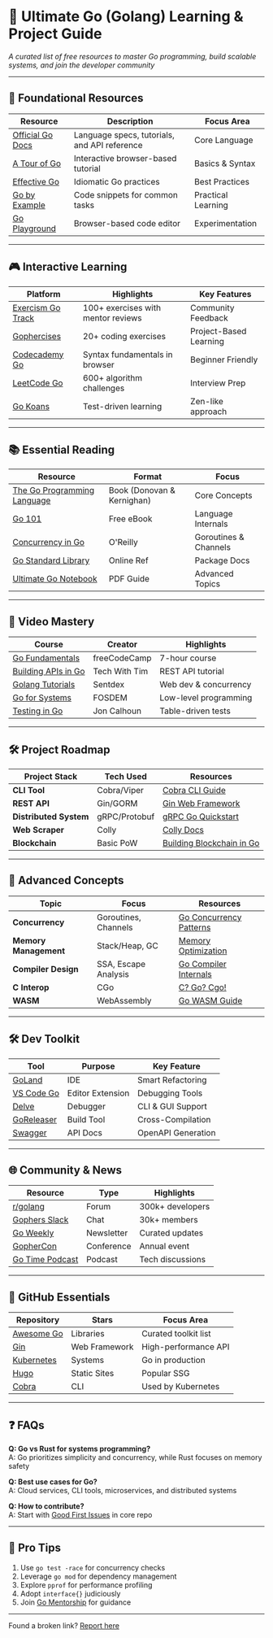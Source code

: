 # 🚀 Ultimate Go (Golang) Learning & Project Guide

_A curated list of free resources to master Go programming, build scalable systems, and join the developer community_

---

## 🌟 **Foundational Resources**
| Resource | Description | Focus Area | 
|----------|-------------|------------|
| [Official Go Docs](https://go.dev/doc/) | Language specs, tutorials, and API reference | Core Language |
| [A Tour of Go](https://go.dev/tour/) | Interactive browser-based tutorial | Basics & Syntax |
| [Effective Go](https://go.dev/doc/effective_go) | Idiomatic Go practices | Best Practices |
| [Go by Example](https://gobyexample.com/) | Code snippets for common tasks | Practical Learning |
| [Go Playground](https://go.dev/play/) | Browser-based code editor | Experimentation |

---

## 🎮 **Interactive Learning**
| Platform | Highlights | Key Features |
|----------|------------|--------------|
| [Exercism Go Track](https://exercism.org/tracks/go) | 100+ exercises with mentor reviews | Community Feedback |
| [Gophercises](https://gophercises.com/) | 20+ coding exercises | Project-Based Learning |
| [Codecademy Go](https://www.codecademy.com/learn/learn-go) | Syntax fundamentals in browser | Beginner Friendly |
| [LeetCode Go](https://leetcode.com/tag/golang/) | 600+ algorithm challenges | Interview Prep |
| [Go Koans](https://github.com/cdarwin/go-koans) | Test-driven learning | Zen-like approach |

---

## 📚 **Essential Reading**
| Resource | Format | Focus |
|----------|--------|-------|
| [The Go Programming Language](https://www.gopl.io/) | Book (Donovan & Kernighan) | Core Concepts |
| [Go 101](https://go101.org/) | Free eBook | Language Internals |
| [Concurrency in Go](https://www.oreilly.com/library/view/concurrency-in-go/9781491941294/) | O'Reilly | Goroutines & Channels |
| [Go Standard Library](https://pkg.go.dev/std) | Online Ref | Package Docs |
| [Ultimate Go Notebook](https://www.ardanlabs.com/ultimate-go-notebook/) | PDF Guide | Advanced Topics |

---

## 🎥 **Video Mastery**
| Course | Creator | Highlights |
|--------|---------|------------|
| [Go Fundamentals](https://youtu.be/yyUHQIec83I) | freeCodeCamp | 7-hour course |
| [Building APIs in Go](https://youtu.be/RLv5W5M4GtM) | Tech With Tim | REST API tutorial |
| [Golang Tutorials](https://youtube.com/playlist?list=PLQVvvaa0QuDeF3hP0wQoSxpkqgRcgxMqX) | Sentdex | Web dev & concurrency |
| [Go for Systems](https://youtu.be/8uiZC0l4Ajw) | FOSDEM | Low-level programming |
| [Testing in Go](https://youtu.be/Ey6L2qA5Lq4) | Jon Calhoun | Table-driven tests |

---

## 🛠️ **Project Roadmap**
| Project Stack | Tech Used | Resources |
|---------------|-----------|-----------|
| **CLI Tool** | Cobra/Viper | [Cobra CLI Guide](https://github.com/spf13/cobra) |
| **REST API** | Gin/GORM | [Gin Web Framework](https://gin-gonic.com/) |
| **Distributed System** | gRPC/Protobuf | [gRPC Go Quickstart](https://grpc.io/docs/languages/go/quickstart/) |
| **Web Scraper** | Colly | [Colly Docs](http://go-colly.org/) |
| **Blockchain** | Basic PoW | [Building Blockchain in Go](https://jeiwan.cc/tags/blockchain/) |

---

## 🧠 **Advanced Concepts**
| Topic | Focus | Resources |
|-------|-------|-----------|
| **Concurrency** | Goroutines, Channels | [Go Concurrency Patterns](https://go.dev/blog/pipelines) |
| **Memory Management** | Stack/Heap, GC | [Memory Optimization](https://go.dev/doc/gc-guide) |
| **Compiler Design** | SSA, Escape Analysis | [Go Compiler Internals](https://github.com/golang/go/wiki/Compiler) |
| **C Interop** | CGo | [C? Go? Cgo!](https://go.dev/blog/cgo) |
| **WASM** | WebAssembly | [Go WASM Guide](https://github.com/golang/go/wiki/WebAssembly) |

---

## 🛠️ **Dev Toolkit**
| Tool | Purpose | Key Feature |
|------|---------|-------------|
| [GoLand](https://www.jetbrains.com/go/) | IDE | Smart Refactoring |
| [VS Code Go](https://marketplace.visualstudio.com/items?itemName=golang.go) | Editor Extension | Debugging Tools |
| [Delve](https://github.com/go-delve/delve) | Debugger | CLI & GUI Support |
| [GoReleaser](https://goreleaser.com/) | Build Tool | Cross-Compilation |
| [Swagger](https://github.com/swaggo/swag) | API Docs | OpenAPI Generation |

---

## 🌐 **Community & News**
| Resource | Type | Highlights |
|----------|------|------------|
| [r/golang](https://reddit.com/r/golang) | Forum | 300k+ developers |
| [Gophers Slack](https://gophers.slack.com/) | Chat | 30k+ members |
| [Go Weekly](https://golangweekly.com/) | Newsletter | Curated updates |
| [GopherCon](https://www.gophercon.com/) | Conference | Annual event |
| [Go Time Podcast](https://changelog.com/gotime) | Podcast | Tech discussions |

---

## 📂 **GitHub Essentials**
| Repository | Stars | Focus Area |
|------------|-------|------------|
| [Awesome Go](https://github.com/avelino/awesome-go) | Libraries | Curated toolkit list |
| [Gin](https://github.com/gin-gonic/gin) | Web Framework | High-performance API |
| [Kubernetes](https://github.com/kubernetes/kubernetes) | Systems | Go in production |
| [Hugo](https://github.com/gohugoio/hugo) | Static Sites | Popular SSG |
| [Cobra](https://github.com/spf13/cobra) | CLI | Used by Kubernetes |

---

## ❓ **FAQs**
**Q: Go vs Rust for systems programming?**  
A: Go prioritizes simplicity and concurrency, while Rust focuses on memory safety  

**Q: Best use cases for Go?**  
A: Cloud services, CLI tools, microservices, and distributed systems  

**Q: How to contribute?**  
A: Start with [Good First Issues](https://github.com/golang/go/contribute) in core repo  

---

## 🌟 **Pro Tips**
1. Use `go test -race` for concurrency checks  
2. Leverage `go mod` for dependency management  
3. Explore `pprof` for performance profiling  
4. Adopt `interface{}` judiciously  
5. Join [Go Mentorship](https://github.com/golang/go/wiki/Mentors) for guidance  

---

Found a broken link? [Report here](https://github.com/golang/go/issues)
